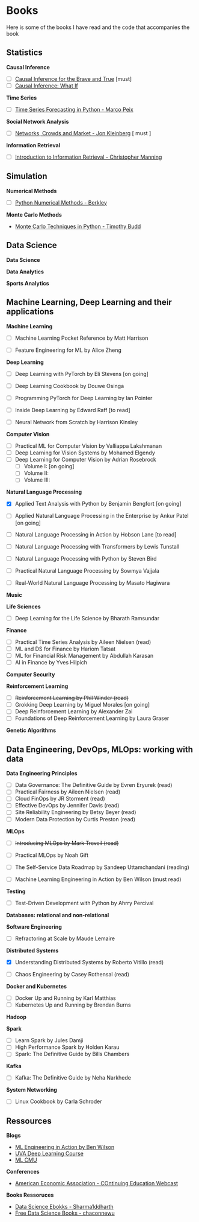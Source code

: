# Books

Here is some of the books I have read and the code that accompanies the book

## Statistics

**Causal Inference**

- [ ] [Causal Inference for the Brave and True](https://matheusfacure.github.io/python-causality-handbook/22-Debiased-Orthogonal-Machine-Learning.html) [must]
- [ ] [Causal Inference: What If](https://www.hsph.harvard.edu/miguel-hernan/causal-inference-book/)

**Time Series**

- [ ] [Time Series Forecasting in Python - Marco Peix](https://github.com/marcopeix/TimeSeriesForecastingInPython)

**Social Network Analysis**

- [ ] [Networks, Crowds and Market - Jon Kleinberg](https://www.cs.cornell.edu/home/kleinber/networks-book/) [ must ]

**Information Retrieval**

- [ ] [Introduction to Information Retrieval - Christopher Manning](https://nlp.stanford.edu/IR-book/)

## Simulation

**Numerical Methods**

- [ ] [Python Numerical Methods - Berkley](https://pythonnumericalmethods.berkeley.edu/notebooks/chapter22.06-Python-ODE-Solvers.html)

**Monte Carlo Methods**

- [Monte Carlo Techniques in Python - Timothy Budd](https://hef.ru.nl/~tbudd/mct/mct_book.pdf)

## Data Science

**Data Science**




**Data Analytics**




**Sports Analytics**



## Machine Learning, Deep Learning and their applications



**Machine Learning**
- [ ] Machine Learning Pocket Reference by Matt Harrison
- [ ] Feature Engineering for ML by Alice Zheng


**Deep Learning**
- [ ] Deep Learning with PyTorch by Eli Stevens [on going]
- [ ] Deep Learning Cookbook by Douwe Osinga
- [ ] Programming PyTorch for Deep Learning by Ian Pointer
- [ ] Inside Deep Learning by Edward Raff [to read]
- [ ] Neural Network from Scratch by Harrison Kinsley


**Computer Vision**
- [ ] Practical ML for Computer Vision by Valliappa Lakshmanan
- [ ] Deep Learning for Vision Systems by Mohamed Elgendy
- [ ] Deep Learning for Computer Vision by Adrian Rosebrock
    - [ ] Volume I:  [on going]
    - [ ] Volume II: 
    - [ ] Volume III: 

**Natural Language Processing**
- [X] Applied Text Analysis with Python by Benjamin Bengfort [on going]
- [ ] Applied Natural Language Processing in the Enterprise by Ankur Patel [on going]
- [ ] Natural Language Processing in Action by Hobson Lane [to read]
- [ ] Natural Language Processing with Transformers by Lewis Tunstall
- [ ] Natural Language Processing with Python by Steven Bird
- [ ] Practical Natural Language Processing by Sowmya Vajjala
- [ ] Real-World Natural Language Processing by Masato Hagiwara


**Music**


**Life Sciences**
- [ ] Deep Learning for the Life Science by Bharath Ramsundar


**Finance**
- [ ] Practical Time Series Analysis by Aileen Nielsen (read)
- [ ] ML and DS for Finance by Hariom Tatsat
- [ ] ML for Financial Risk Management by Abdullah Karasan
- [ ] AI in Finance by Yves Hilpich

**Computer Security**



**Reinforcement Learning**
- [ ] ~~Reinforcement Learning by Phil Winder (read)~~
- [ ] Grokking Deep Learning by Miguel Morales [on going]
- [ ] Deep Reinforcement Learning by Alexander Zai
- [ ] Foundations of Deep Reinforcement Learning by Laura Graser

**Genetic Algorithms**




## Data Engineering, DevOps, MLOps: working with data


**Data Engineering Principles**
- [ ] Data Governance: The Definitive Guide by Evren Eryurek (read)
- [ ] Practical Fairness by Aileen Nielsen (read)
- [ ] Cloud FinOps by JR Storment (read)
- [ ] Effective DevOps by Jennifer Davis (read)
- [ ] Site Reliability Engineering by Betsy Beyer (read)
- [ ] Modern Data Protection by Curtis Preston (read)

**MLOps**
- [ ] ~~Introducing MLOps by Mark Treveil (read)~~
- [ ] Practical MLOps by Noah Gift
- [ ] The Self-Service Data Roadmap by Sandeep Uttamchandani (reading)
- [ ] Machine Learning Engineering in Action by Ben Wilson (must read)


**Testing**
- [ ] Test-Driven Development with Python by Ahrry Percival

**Databases: relational and non-relational**


**Software Engineering**
- [ ] Refractoring at Scale by Maude Lemaire

**Distributed Systems**
- [X] Understanding Distributed Systems by Roberto Vitillo (read)
- [ ] Chaos Engineering by Casey Rothensal (read)


**Docker and Kubernetes**
- [ ] Docker Up and Running by Karl Matthias
- [ ] Kubernetes Up and Running by Brendan Burns

**Hadoop**


**Spark**
- [ ] Learn Spark by Jules Damji
- [ ] High Performance Spark by Holden Karau
- [ ] Spark: The Definitive Guide by Bills Chambers

**Kafka**
- [ ] Kafka: The Definitive Guide by Neha Narkhede


**System Networking**
- [ ] Linux Cookbook by Carla Schroder


## Ressources

**Blogs**

- [ML Engineering in Action by Ben Wilson](https://github.com/BenWilson2/ML-Engineering)
- [UVA Deep Learning Course](https://uvadlc.github.io/)
- [ML CMU](https://blog.ml.cmu.edu/)


**Conferences**

- [American Economic Association - COntinuing Education Webcast](https://www.aeaweb.org/conference/cont-ed/2023-webcasts)

**Books Ressoruces**

- [Data Science Ebokks - Sharma1ddharth](https://github.com/data-science-projects-and-resources/Data-Science-EBooks/tree/main)
- [Free Data Science Books - chaconnewu](https://github.com/chaconnewu/free-data-science-books)


